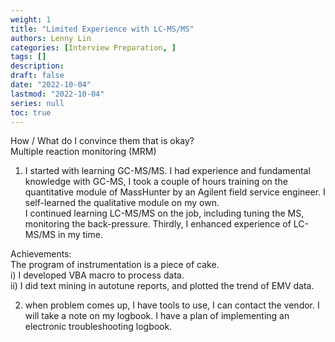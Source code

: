 ```yaml
---
weight: 1
title: "Limited Experience with LC-MS/MS"
authors: Lenny Lin
categories: [Interview Preparation, ]
tags: []
description: 
draft: false
date: "2022-10-04"
lastmod: "2022-10-04"
series: null
toc: true
---
```



How / What do I convince them that is okay?  
Multiple reaction monitoring (MRM) 

1) I started with learning GC-MS/MS.  I had experience and fundamental knowledge with GC-MS, I took a couple of hours training on the quantitative module of MassHunter by an Agilent field service engineer. I self-learned the qualitative module on my own.  
I continued learning LC-MS/MS on the job, including tuning the MS, monitoring the back-pressure.
Thirdly, I enhanced experience of LC-MS/MS in my time.

Achievements:  
    The program of instrumentation is a piece of cake.  
    i) I developed VBA macro to process data.  
    ii) I did text mining in autotune reports, and plotted the trend of EMV data.  

2) when problem comes up, I have tools to use, I can contact the vendor.  I will take a note on my logbook.  I have a plan of implementing an electronic troubleshooting logbook.
